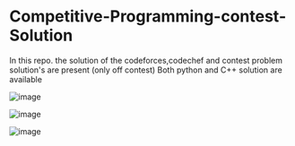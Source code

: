 # Competitive-Programming-contest-Solution

 In this repo. the solution of the codeforces,codechef and  contest problem solution's are present (only off contest)
 Both python and C++ solution are available

![image](https://user-images.githubusercontent.com/65993641/117396430-92fb8d80-af17-11eb-81cd-5765fd19e89c.png)

![image](https://user-images.githubusercontent.com/65993641/117396457-a6a6f400-af17-11eb-83c3-467a8c85b6eb.png)

![image](https://user-images.githubusercontent.com/65993641/117396504-bcb4b480-af17-11eb-8efb-cc9c730da55e.png)
